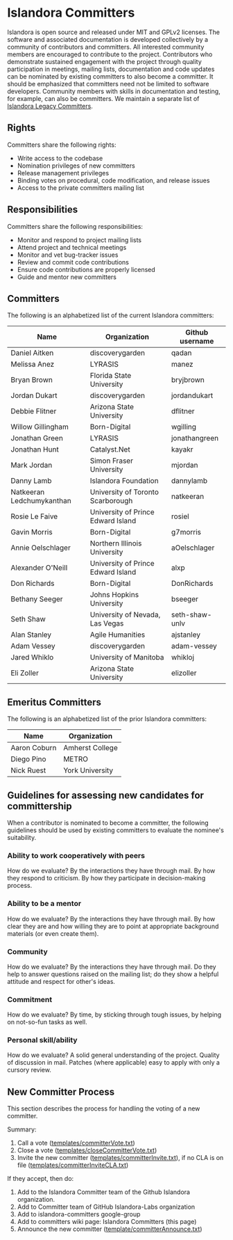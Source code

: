 # Islandora Committers

Islandora is open source and released under MIT and GPLv2 licenses. The software and associated documentation is developed collectively by a community of contributors and committers. All interested community members are encouraged to contribute to the project. Contributors who demonstrate sustained engagement with the project through quality participation in meetings, mailing lists, documentation and code updates can be nominated by existing committers to also become a committer. It should be emphasized that committers need not be limited to software developers. Community members with skills in documentation and testing, for example, can also be committers. We maintain a separate list of [Islandora Legacy Committers](https://github.com/Islandora/islandora/wiki/Islandora-Committers).

## Rights

Committers share the following rights:

* Write access to the codebase
* Nomination privileges of new committers
* Release management privileges
* Binding votes on procedural, code modification, and release issues
* Access to the private committers mailing list

## Responsibilities

Committers share the following responsibilities:

* Monitor and respond to project mailing lists
* Attend project and technical meetings
* Monitor and vet bug-tracker issues
* Review and commit code contributions
* Ensure code contributions are properly licensed
* Guide and mentor new committers

## Committers

The following is an alphabetized list of the current Islandora committers:

| Name                        | Organization                          | Github username |
|-----------------------------|---------------------------------------|----------------|
| Daniel Aitken               | discoverygarden                       | qadan          |
| Melissa Anez                | LYRASIS                               | manez          |
| Bryan Brown                 | Florida State University              | bryjbrown      |
| Jordan Dukart               | discoverygarden                       | jordandukart   |
| Debbie Flitner              | Arizona State University              | dflitner       |
| Willow Gillingham           | Born-Digital                          | wgilling       |
| Jonathan Green              | LYRASIS                               | jonathangreen  |
| Jonathan Hunt               | Catalyst.Net                          | kayakr         |
| Mark Jordan                 | Simon Fraser University               | mjordan        |
| Danny Lamb                  | Islandora Foundation                  | dannylamb      |
| Natkeeran Ledchumykanthan   | University of Toronto Scarborough     | natkeeran      |
| Rosie Le Faive              | University of Prince Edward Island    | rosiel         |
| Gavin Morris                | Born-Digital                          | g7morris       | 
| Annie Oelschlager           | Northern Illinois University          | aOelschlager   |
| Alexander O'Neill           | University of Prince Edward Island    | alxp           |
| Don Richards                | Born-Digital                          | DonRichards    |
| Bethany Seeger              | Johns Hopkins University              | bseeger        |
| Seth Shaw                   | University of Nevada, Las Vegas       | seth-shaw-unlv |
| Alan Stanley                | Agile Humanities                      | ajstanley      |
| Adam Vessey                 | discoverygarden                       | adam-vessey    |
| Jared Whiklo                | University of Manitoba                | whikloj        |
| Eli Zoller                  | Arizona State University              | elizoller      |

## Emeritus Committers

The following is an alphabetized list of the prior Islandora committers:

| Name                        | Organization                      |
|-----------------------------|-----------------------------------|
| Aaron Coburn                | Amherst College                   |
| Diego Pino                  | METRO                             |
| Nick Ruest                  | York University                   |


## Guidelines for assessing new candidates for committership

When a contributor is nominated to become a committer, the following guidelines should be used by existing committers to evaluate the nominee's suitability.

### Ability to work cooperatively with peers

How do we evaluate? By the interactions they have through mail. By how they respond to criticism. By how they participate in decision-making process.

### Ability to be a mentor

How do we evaluate? By the interactions they have through mail. By how clear they are and how willing they are to point at appropriate background materials (or even create them).

### Community

How do we evaluate? By the interactions they have through mail. Do they help to answer questions raised on the mailing list; do they show a helpful attitude and respect for other's ideas.

### Commitment

How do we evaluate? By time, by sticking through tough issues, by helping on not-so-fun tasks as well.

### Personal skill/ability

How do we evaluate? A solid general understanding of the project. Quality of discussion in mail. Patches (where applicable) easy to apply with only a cursory review.

## New Committer Process

This section describes the process for handling the voting of a new committer.

Summary:

1. Call a vote ([templates/committerVote.txt](https://raw.githubusercontent.com/Islandora/documentation/main/docs/contributing/templates/committerVote.txt))
2. Close a vote ([templates/closeCommitterVote.txt](https://raw.githubusercontent.com/Islandora/documentation/main/docs/contributing/templates/closeCommitterVote.txt))
3. Invite the new committer ([templates/committerInvite.txt](https://raw.githubusercontent.com/Islandora/documentation/main/docs/contributing/templates/committerInvite.txt)), if no CLA is on file ([templates/committerInviteCLA.txt](https://raw.githubusercontent.com/Islandora/documentation/main/docs/contributing/templates/committerInviteCLA.txt))

If they accept, then do:

1. Add to the Islandora Committer team of the Github Islandora organization.
2. Add to Committer team of GitHub Islandora-Labs organization
3. Add to islandora-committers google-group
4. Add to committers wiki page: Islandora Committers (this page)
5. Announce the new committer ([template/committerAnnounce.txt](https://raw.githubusercontent.com/Islandora/documentation/main/docs/contributing/templates/committerAnnounce.txt))
